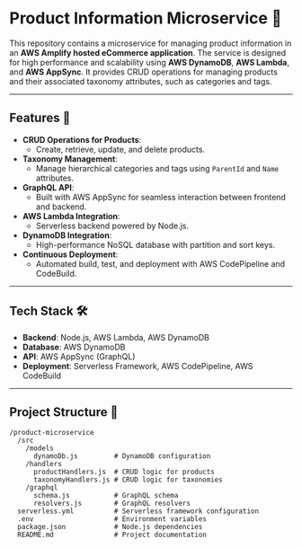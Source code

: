 # Product Information Microservice 🚀

This repository contains a microservice for managing product information in an **AWS Amplify hosted eCommerce application**. The service is designed for high performance and scalability using **AWS DynamoDB**, **AWS Lambda**, and **AWS AppSync**. It provides CRUD operations for managing products and their associated taxonomy attributes, such as categories and tags.

---

## Features 🎯

- **CRUD Operations for Products**:
  - Create, retrieve, update, and delete products.
- **Taxonomy Management**:
  - Manage hierarchical categories and tags using `ParentId` and `Name` attributes.
- **GraphQL API**:
  - Built with AWS AppSync for seamless interaction between frontend and backend.
- **AWS Lambda Integration**:
  - Serverless backend powered by Node.js.
- **DynamoDB Integration**:
  - High-performance NoSQL database with partition and sort keys.
- **Continuous Deployment**:
  - Automated build, test, and deployment with AWS CodePipeline and CodeBuild.

---

## Tech Stack 🛠️

- **Backend**: Node.js, AWS Lambda, AWS DynamoDB
- **Database**: AWS DynamoDB
- **API**: AWS AppSync (GraphQL)
- **Deployment**: Serverless Framework, AWS CodePipeline, AWS CodeBuild

---

## Project Structure 📂

```plaintext
/product-microservice
  /src
    /models
      dynamoDb.js         # DynamoDB configuration
    /handlers
      productHandlers.js  # CRUD logic for products
      taxonomyHandlers.js # CRUD logic for taxonomies
    /graphql
      schema.js           # GraphQL schema
      resolvers.js        # GraphQL resolvers
  serverless.yml          # Serverless framework configuration
  .env                    # Environment variables
  package.json            # Node.js dependencies
  README.md               # Project documentation
